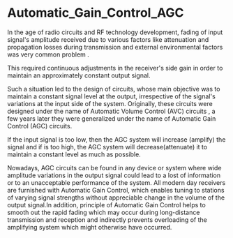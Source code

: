 # Automatic_Gain_Control_AGC

In the age of radio circuits and RF technology development, fading of input signal's amplitude
received due to various factors like attenuation and propagation losses during transmission and
external environmental factors was very common problem . 

This required continuous adjustments in the receiver's side gain in order to maintain an
approximately constant output signal.

Such a situation led to the design of circuits, whose main objective was to maintain a constant signal level
at the output, irrespective of the signal's variations at the input side of the system. Originally,
these circuits were designed under the name of Automatic Volume Control (AVC) circuits , a few
years later they were generalized under the name of Automatic Gain Control (AGC) circuits.

If the input signal is too low, then the AGC system will increase (amplify) the signal and if is too
high, the AGC system will decrease(attenuate) it to maintain a constant level as much as possible.

Nowadays, AGC circuits can be found in any device or system where wide amplitude variations in
the output signal could lead to a lost of information or to an unacceptable performance of the
system. All modern day receivers are furnished with Automatic Gain Control, which enables
tuning to stations of varying signal strengths without appreciable change in the volume of the
output signal.In addition, principle of Automatic Gain Control helps to smooth out the rapid
fading which may occur during long-distance transmission and reception and indirectly prevents
overloading of the amplifying system which might otherwise have occurred.
